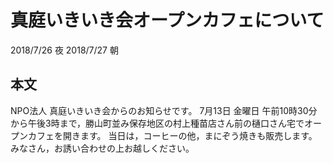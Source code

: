 # 真庭いきいき会オープンカフェについて
2018/7/26 夜
2018/7/27 朝
## 本文
NPO法人 真庭いきいき会からのお知らせです。
7月13日 金曜日 午前10時30分から午後3時まで，勝山町並み保存地区の村上種苗店さん前の樋口さん宅でオープンカフェを開きます。
当日は，コーヒーの他，まにぞう焼きも販売します。
みなさん，お誘い合わせの上お越しください。
